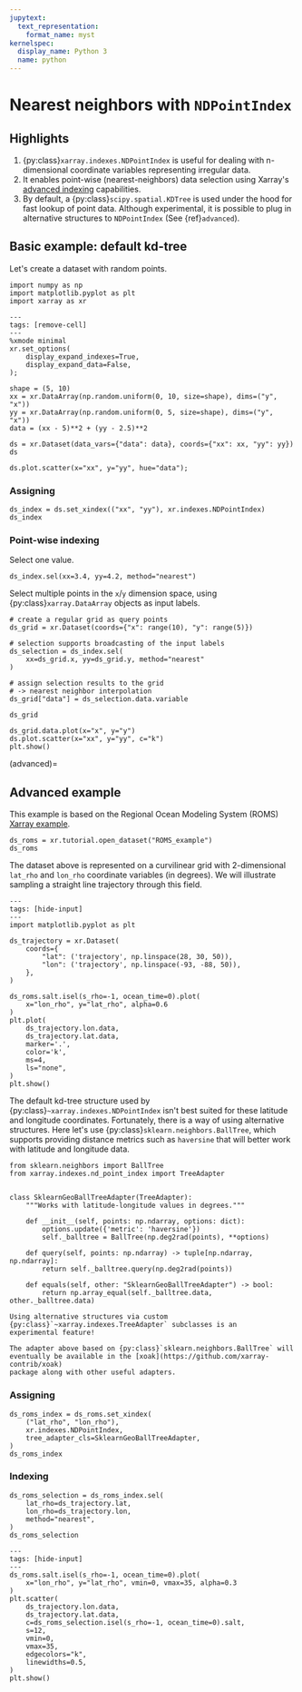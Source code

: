 ```yaml
---
jupytext:
  text_representation:
    format_name: myst
kernelspec:
  display_name: Python 3
  name: python
---
```


# Nearest neighbors with `NDPointIndex`

## Highlights

1. {py:class}`xarray.indexes.NDPointIndex` is useful for dealing with
   n-dimensional coordinate variables representing irregular data.
1. It enables point-wise (nearest-neighbors) data selection using Xarray's
   [advanced indexing](https://docs.xarray.dev/en/latest/user-guide/indexing.html#more-advanced-indexing)
   capabilities.
1. By default, a {py:class}`scipy.spatial.KDTree` is used under the hood for
   fast lookup of point data. Although experimental, it is possible to plug in
   alternative structures to `NDPointIndex` (See {ref}`advanced`).

## Basic example: default kd-tree

Let's create a dataset with random points.

```{code-cell} python
import numpy as np
import matplotlib.pyplot as plt
import xarray as xr
```

```{code-cell} python
---
tags: [remove-cell]
---
%xmode minimal
xr.set_options(
    display_expand_indexes=True,
    display_expand_data=False,
);
```

```{code-cell} python
shape = (5, 10)
xx = xr.DataArray(np.random.uniform(0, 10, size=shape), dims=("y", "x"))
yy = xr.DataArray(np.random.uniform(0, 5, size=shape), dims=("y", "x"))
data = (xx - 5)**2 + (yy - 2.5)**2

ds = xr.Dataset(data_vars={"data": data}, coords={"xx": xx, "yy": yy})
ds
```

```{code-cell} python
ds.plot.scatter(x="xx", y="yy", hue="data");
```

### Assigning

```{code-cell} python
ds_index = ds.set_xindex(("xx", "yy"), xr.indexes.NDPointIndex)
ds_index
```

### Point-wise indexing

Select one value.

```{code-cell} python
ds_index.sel(xx=3.4, yy=4.2, method="nearest")
```

Select multiple points in the `x`/`y` dimension space, using
{py:class}`xarray.DataArray` objects as input labels.

```{code-cell} python
# create a regular grid as query points
ds_grid = xr.Dataset(coords={"x": range(10), "y": range(5)})

# selection supports broadcasting of the input labels
ds_selection = ds_index.sel(
    xx=ds_grid.x, yy=ds_grid.y, method="nearest"
)

# assign selection results to the grid
# -> nearest neighbor interpolation
ds_grid["data"] = ds_selection.data.variable

ds_grid
```

```{code-cell} python
ds_grid.data.plot(x="x", y="y")
ds.plot.scatter(x="xx", y="yy", c="k")
plt.show()
```

(advanced)=

## Advanced example

This example is based on the Regional Ocean Modeling System (ROMS) [Xarray
example](https://docs.xarray.dev/en/stable/examples/ROMS_ocean_model.html).

```{code-cell} python
ds_roms = xr.tutorial.open_dataset("ROMS_example")
ds_roms
```

The dataset above is represented on a curvilinear grid with 2-dimensional
`lat_rho` and `lon_rho` coordinate variables (in degrees). We will illustrate sampling a
straight line trajectory through this field.

```{code-cell} python
---
tags: [hide-input]
---
import matplotlib.pyplot as plt

ds_trajectory = xr.Dataset(
    coords={
        "lat": ('trajectory', np.linspace(28, 30, 50)),
        "lon": ('trajectory', np.linspace(-93, -88, 50)),
    },
)

ds_roms.salt.isel(s_rho=-1, ocean_time=0).plot(
    x="lon_rho", y="lat_rho", alpha=0.6
)
plt.plot(
    ds_trajectory.lon.data,
    ds_trajectory.lat.data,
    marker='.',
    color='k',
    ms=4,
    ls="none",
)
plt.show()
```

The default kd-tree structure used by {py:class}`~xarray.indexes.NDPointIndex`
isn't best suited for these latitude and longitude coordinates. Fortunately, there
is a way of using alternative structures. Here let's use {py:class}`sklearn.neighbors.BallTree`,
which supports providing distance metrics such as `haversine` that will better
work with latitude and longitude data.

```{code-cell} python
from sklearn.neighbors import BallTree
from xarray.indexes.nd_point_index import TreeAdapter


class SklearnGeoBallTreeAdapter(TreeAdapter):
    """Works with latitude-longitude values in degrees."""

    def __init__(self, points: np.ndarray, options: dict):
        options.update({'metric': 'haversine'})
        self._balltree = BallTree(np.deg2rad(points), **options)

    def query(self, points: np.ndarray) -> tuple[np.ndarray, np.ndarray]:
        return self._balltree.query(np.deg2rad(points))

    def equals(self, other: "SklearnGeoBallTreeAdapter") -> bool:
        return np.array_equal(self._balltree.data, other._balltree.data)
```

```{note}
Using alternative structures via custom {py:class}`~xarray.indexes.TreeAdapter` subclasses is an
experimental feature!

The adapter above based on {py:class}`sklearn.neighbors.BallTree` will
eventually be available in the [xoak](https://github.com/xarray-contrib/xoak)
package along with other useful adapters.
```

### Assigning

```{code-cell} python
ds_roms_index = ds_roms.set_xindex(
    ("lat_rho", "lon_rho"),
    xr.indexes.NDPointIndex,
    tree_adapter_cls=SklearnGeoBallTreeAdapter,
)
ds_roms_index
```

### Indexing

```{code-cell} python
ds_roms_selection = ds_roms_index.sel(
    lat_rho=ds_trajectory.lat,
    lon_rho=ds_trajectory.lon,
    method="nearest",
)
ds_roms_selection
```

```{code-cell} python
---
tags: [hide-input]
---
ds_roms.salt.isel(s_rho=-1, ocean_time=0).plot(
    x="lon_rho", y="lat_rho", vmin=0, vmax=35, alpha=0.3
)
plt.scatter(
    ds_trajectory.lon.data,
    ds_trajectory.lat.data,
    c=ds_roms_selection.isel(s_rho=-1, ocean_time=0).salt,
    s=12,
    vmin=0,
    vmax=35,
    edgecolors="k",
    linewidths=0.5,
)
plt.show()
```
